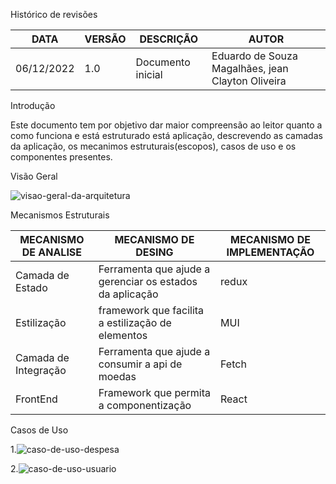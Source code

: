  Histórico de revisões
 
|     DATA      |    VERSÃO     |     DESCRIÇÃO    |      AUTOR               |
| ------------- | ------------- | -----------------|--------------------------|
| 06/12/2022    |     1.0       | Documento inicial|Eduardo de Souza Magalhães, jean Clayton Oliveira|


Introdução

Este documento tem por objetivo dar maior compreensão ao leitor quanto a como funciona e está estruturado está aplicação, descrevendo as camadas da aplicação, os mecanimos estruturais(escopos), casos de uso e os componentes presentes.

Visão Geral

![visao-geral-da-arquitetura](https://user-images.githubusercontent.com/84235466/206163871-95441d3f-9e75-4283-80e0-da9d53a35d2f.PNG)

Mecanismos Estruturais

| MECANISMO DE ANALISE | MECANISMO DE DESING | MECANISMO DE IMPLEMENTAÇÃO |
| -------------------- | ------------------- | ---------------------------|
| Camada de Estado | Ferramenta que ajude a gerenciar os estados da aplicação | redux |
| Estilização | framework que facilita a estilização de elementos | MUI|
| Camada de Integração | Ferramenta que ajude a consumir a api de moedas | Fetch|
| FrontEnd | Framework que permita a componentização | React|


Casos de Uso

1.![caso-de-uso-despesa](https://user-images.githubusercontent.com/84235466/206168971-cd256c90-1258-46c5-b6fd-4a5d8725d843.PNG)


2.![caso-de-uso-usuario](https://user-images.githubusercontent.com/84235466/206169634-fdf69780-2713-4e48-9257-e2a5d5c2b352.png)

